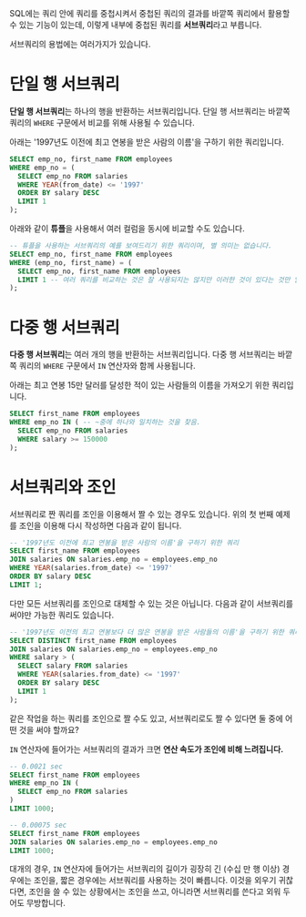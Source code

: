 SQL에는 쿼리 안에 쿼리를 중첩시켜서 중첩된 쿼리의 결과를 바깥쪽 쿼리에서 활용할 수 있는 기능이 있는데, 이렇게 내부에 중첩된 쿼리를 **서브쿼리**라고 부릅니다.

서브쿼리의 용법에는 여러가지가 있습니다.

# 단일 행 서브쿼리

**단일 행 서브쿼리**는 하나의 행을 반환하는 서브쿼리입니다. 단일 행 서브쿼리는 바깥쪽 쿼리의 `WHERE` 구문에서 비교를 위해 사용될 수 있습니다.

아래는 '1997년도 이전에 최고 연봉을 받은 사람의 이름'을 구하기 위한 쿼리입니다.

```sql
SELECT emp_no, first_name FROM employees
WHERE emp_no = (
  SELECT emp_no FROM salaries
  WHERE YEAR(from_date) <= '1997'
  ORDER BY salary DESC
  LIMIT 1
);
```

아래와 같이 **튜플**을 사용해서 여러 컬럼을 동시에 비교할 수도 있습니다.

```sql
-- 튜플을 사용하는 서브쿼리의 예를 보여드리기 위한 쿼리이며, 별 의미는 없습니다.
SELECT emp_no, first_name FROM employees
WHERE (emp_no, first_name) = (
  SELECT emp_no, first_name FROM employees
  LIMIT 1 -- 여러 쿼리를 비교하는 것은 잘 사용되지는 않지만 이러한 것이 있다는 것만 알아두면 됨.
);
```

# 다중 행 서브쿼리

**다중 행 서브쿼리**는 여러 개의 행을 반환하는 서브쿼리입니다. 다중 행 서브쿼리는 바깥쪽 쿼리의 `WHERE` 구문에서 `IN` 연산자와 함께 사용됩니다.

아래는 최고 연봉 15만 달러를 달성한 적이 있는 사람들의 이름을 가져오기 위한 쿼리입니다.

```sql
SELECT first_name FROM employees
WHERE emp_no IN ( -- ~중에 하나와 일치하는 것을 찾음.
  SELECT emp_no FROM salaries
  WHERE salary >= 150000
);
```

# 서브쿼리와 조인

서브쿼리로 짠 쿼리를 조인을 이용해서 짤 수 있는 경우도 있습니다. 위의 첫 번째 예제를 조인을 이용해 다시 작성하면 다음과 같이 됩니다.

```sql
-- '1997년도 이전에 최고 연봉을 받은 사람의 이름'을 구하기 위한 쿼리
SELECT first_name FROM employees
JOIN salaries ON salaries.emp_no = employees.emp_no
WHERE YEAR(salaries.from_date) <= '1997'
ORDER BY salary DESC
LIMIT 1;
```

다만 모든 서브쿼리를 조인으로 대체할 수 있는 것은 아닙니다. 다음과 같이 서브쿼리를 써야만 가능한 쿼리도 있습니다.

```sql
-- '1997년도 이전의 최고 연봉보다 더 많은 연봉을 받은 사람들의 이름'을 구하기 위한 쿼리
SELECT DISTINCT first_name FROM employees
JOIN salaries ON salaries.emp_no = employees.emp_no
WHERE salary > (
  SELECT salary FROM salaries
  WHERE YEAR(salaries.from_date) <= '1997'
  ORDER BY salary DESC
  LIMIT 1
);
```

같은 작업을 하는 쿼리를 조인으로 짤 수도 있고, 서브쿼리로도 짤 수 있다면 둘 중에 어떤 것을 써야 할까요?

`IN` 연산자에 들어가는 서브쿼리의 결과가 크면 **연산 속도가 조인에 비해 느려집니다.**

```sql
-- 0.0021 sec
SELECT first_name FROM employees
WHERE emp_no IN (
  SELECT emp_no FROM salaries
)
LIMIT 1000;
```

```sql
-- 0.00075 sec
SELECT first_name FROM employees
JOIN salaries ON salaries.emp_no = employees.emp_no
LIMIT 1000;
```

대개의 경우, `IN` 연산자에 들어가는 서브쿼리의 길이가 굉장히 긴 (수십 만 행 이상) 경우에는 조인을, 짧은 경우에는 서브쿼리를 사용하는 것이 빠릅니다. 이것을 외우기 귀찮다면, 조인을 쓸 수 있는 상황에서는 조인을 쓰고, 아니라면 서브쿼리를 쓴다고 외워 두어도 무방합니다.
